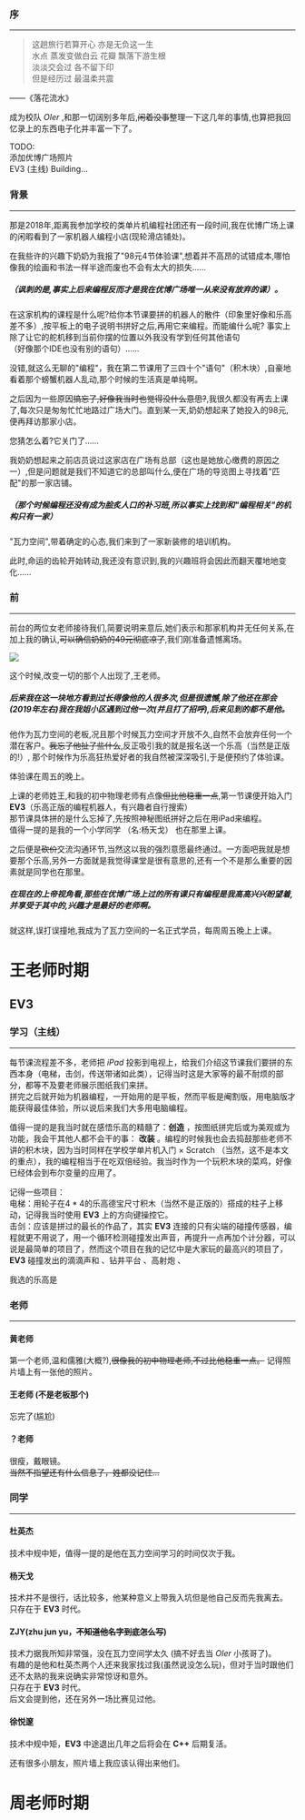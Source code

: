 ### 序
---
> 这趟旅行若算开心
亦是无负这一生\
水点 蒸发变做白云 花瓣 飘落下游生根\
淡淡交会过 各不留下印\
但是经历过 最温柔共震

——《落花流水》

成为校队 $OIer$ ,和那一切阔别多年后,~~闲着没事~~整理一下这几年的事情,也算把我回忆录上的东西电子化并丰富一下了。

TODO:\
添加优博广场照片\
EV3 (主线) Building...

### 背景
---
那是2018年,距离我参加学校的类单片机编程社团还有一段时间,我在优博广场上课的闲暇看到了一家机器人编程小店(现轮滑店铺处)。

在我些许的兴趣下奶奶为我报了"98元4节体验课",想着并不高昂的试错成本,哪怕像我的绘画和书法一样半途而废也不会有太大的损失......

##### （讽刺的是,事实上后来编程反而才是我在优博广场唯一从来没有放弃的课）。

在这家机构的课程是什么呢?给你本节课要拼的机器人的散件（印象里好像和乐高差不多）,按平板上的电子说明书拼好之后,再用它来编程。而能编什么呢?
事实上除了让它的舵机移到当前你摆的位置以外我没有学到任何其他语句\
（好像那个IDE也没有别的语句）......

没错,就这么无聊的"编程"，我在第二节课用了三四十个"语句"（积木块）,自豪地看着那个螃蟹机器人乱动,那个时候的生活真是单纯啊。

之后因为一些原因~~搞忘了,好像我当时也觉得没什么意思?~~,我很久都没有再去上课了,每次只是匆匆忙忙地路过广场大门。直到某一天,奶奶想起来了她投入的98元,便再拜访那家小店。

您猜怎么着?它关门了......

我奶奶想起来之前店员说过这家店在广场有总部（这也是她放心缴费的原因之一）,但是问题就是我们不知道它的总部叫什么,便在广场的导览图上寻找着"匹配"的那一家店铺。

##### （那个时候编程还没有成为脍炙人口的补习班,所以事实上找到和"编程相关"的机构只有一家）

"瓦力空间",带着确定的心态,我们来到了一家新装修的培训机构。

此时,命运的齿轮开始转动,我还没有意识到,我的兴趣班将会因此而翻天覆地地变化......

### 前
---
前台的两位女老师接待我们,简要说明来意后,她们表示和那家机构并无任何关系,在加上我的确认,~~可以确信奶奶的49元彻底凉了~~,我们刚准备遗憾离场。

![](https://cdn.luogu.com.cn/upload/image_hosting/wi279o1x.png)

这个时候,改变一切的那个人出现了,王老师。

##### 后来我在这一块地方看到过长得像他的人很多次,但是很遗憾,除了他还在那会(2019年左右)我在我姐小区遇到过他一次(并且打了招呼),后来见到的都不是他。

他作为瓦力空间的老板,况且那个时候瓦力空间才开放不久,自然不会放弃任何一个潜在客户。~~我忘了他扯了些什么~~,反正吸引我的就是报名送一个乐高（当然是正版的!）,
那个时候作为乐高狂热爱好者的我自然被深深吸引,于是便预约了体验课。

体验课在周五的晚上。

上课的老师姓王,和我的初中物理老师有点像~~但比他稳重一点~~,第一节课便开始入门**EV3**（乐高正版的编程机器人，有兴趣者自行搜索）\
那节课具体拼的是什么忘掉了,先按照神秘图纸拼好之后在用iPad来编程。\
值得一提的是我的一个小学同学 （名:杨天戈） 也在那里上课。

之后便是~~砍价~~交流沟通环节,当然这以我的强烈意愿最终通过。一方面吧我就是想要那个乐高,另外一方面就是我觉得课堂是很有意思的,还有一个不是那么重要的因素就是同学也在那里。

##### 在现在的上帝视角看,那些在优博广场上过的所有课只有编程是我高高兴兴盼望着,并享受于其中的,兴趣才是最好的老师啊。

就这样,误打误撞地,我成为了瓦力空间的一名正式学员，每周周五晚上上课。

# 王老师时期


## EV3

### 学习（主线）
---

每节课流程差不多，老师把 $iPad$ 投影到电视上，给我们介绍这节课我们要拼的东西本身（电梯，击剑，传送带诸如此类），记得当时这是大家等的最不耐烦的部分，都等不及要老师展示图纸我们来拼。\
拼完之后就开始为机器编程，一开始用的是平板，然而平板是阉割版，用电脑版才能获得最佳体验，所以说后来我们大多用电脑编程。

值得一提的是我当时就在感悟乐高的精髓了：**创造** ，按图纸拼完后或为美观或为功能，我会干其他人都不会干的事： **改装** 。编程的时候我也会去捣鼓那些老师不讲的积木块，因为当时同样在学校学单片机入门 × Scratch （当然，这不是本文的重点），我的编程相当于在吃双倍经验。我当时作为一个玩积木块的菜鸡，好像已经体会到布尔变量的应用了。

记得一些项目：\
电梯：用轮子在$4*4$的乐高德宝尺寸积木（当然不是正版的）搭成的柱子上移动，记得我当时使用 **EV3** 上的方向键操控它。\
击剑：应该是拼过的最长的作品了，其实 **EV3** 连接的只有尖端的碰撞传感器，编程就更不用说了，用一个循环检测碰撞发出声音，再提升一点再加个计分器，可以说是最简单的项目了，然而这个项目在我的记忆中是大家玩的最高兴的项目了， **EV3** 碰撞发出的滴滴声和
、钻井平台 、高射炮 、


我选的乐高是

### 老师
---

#### 黄老师
第一个老师,温和儒雅(大概?),~~很像我的初中物理老师,不过比他稳重一点。~~
记得照片墙上有一张他的照片。

#### 王老师 (不是老板那个)
忘完了(尴尬)

#### ？老师

很瘦，戴眼镜。\
~~当然不指望还有什么信息了，姓都没记住...~~

### 同学
---
#### 杜英杰
技术中规中矩，值得一提的是他在瓦力空间学习的时间仅次于我。

#### 杨天戈
技术并不是很行，话比较多，他某种意义上带我入坑但是他自己反而先我离去。\
只存在于 **EV3** 时代。

#### ZJY(zhu jun yu，~~不知道他名字到底怎么写~~)
技术力据我所知非常强，没在瓦力空间学太久 (搞不好去当 $OIer$ 小孩哥了)。\
有趣的是他和杜英杰两个人还来我家找过我(虽然说没怎么玩)，但对于当时跟他们还不太熟的我来说确实非常惊讶和意外。\
只存在于 **EV3** 时代。\
后文会提到他，还在另外一场比赛见过他。

#### 徐悦邃
技术中规中矩，**EV3** 中途退出几年之后将会在 **C++** 后期复活。

还有很多小朋友，照片墙上我应该认得出来他们。


# 周老师时期
